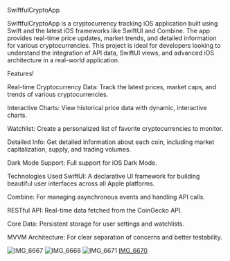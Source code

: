 SwiftfulCryptoApp

SwiftfulCryptoApp is a cryptocurrency tracking iOS application built using Swift and the latest iOS frameworks like SwiftUI and Combine. The app provides real-time price updates, market trends, and detailed information for various cryptocurrencies. This project is ideal for developers looking to understand the integration of API data, SwiftUI views, and advanced iOS architecture in a real-world application.

Features!

Real-time Cryptocurrency Data: Track the latest prices, market caps, and trends of various cryptocurrencies.

Interactive Charts: View historical price data with dynamic, interactive charts.


Watchlist: Create a personalized list of favorite cryptocurrencies to monitor.

Detailed Info: Get detailed information about each coin, including market capitalization, supply, and trading volumes.

Dark Mode Support: Full support for iOS Dark Mode.

Technologies Used
SwiftUI: A declarative UI framework for building beautiful user interfaces across all Apple platforms.

Combine: For managing asynchronous events and handling API calls.


RESTful API: Real-time data fetched from the CoinGecko API.

Core Data: Persistent storage for user settings and watchlists.

MVVM Architecture: For clear separation of concerns and better testability.


![IMG_6667](https://github.com/user-attachments/assets/d4f2c4b0-78a8-478f-a85b-8c235388aa83)
![IMG_6668](https://github.com/user-attachments/assets/a9a06e9f-5bfe-408f-81e0-58af373b3a48)
![IMG_6671](https://github.com/user-attachments/assets/d80473ed-2009-4576-ba5d-21ed3ac736ce)
[IMG_6670](https://github.com/user-attachments/assets/1b3ebe05-1c33-48f5-bc01-7dae4113cf32)

